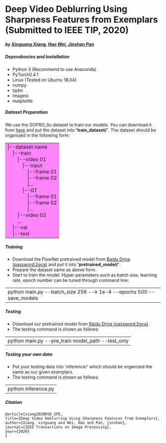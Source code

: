 # Deep Video Deblurring Using Sharpness Features from Exemplars (Submitted to IEEE TIP, 2020)
##### by [Xinguang Xiang](https://imag-njust.net/xinguangxiang/), [Hao Wei](https://github.com/CVHW), [Jinshan Pan](https://jspan.github.io/)


##### Dependencies and Installation
* Python 3 (Recommend to use Anaconda)
* PyTorch0.4.1
* Linux (Tested on Ubuntu 18.04)
* numpy
* tqdm
* imageio
* matplotlib

##### Dataset Preparation
We use the GOPRO_Su dataset to train our models. You can download it from [here](https://github.com/shuochsu/DeepVideoDeblurring) and put the dataset
into **'train_dataset/'**. The dataset should be organized in the following form:

<table><tr><td bgcolor=#FF83FA>
|--dataset name<br/>
&emsp;|--train<br/>
&emsp;&emsp;|--video 01<br/>
&emsp;&emsp;&emsp;|--input<br/>
&emsp;&emsp;&emsp;&emsp;|--frame 01<br/>
&emsp;&emsp;&emsp;&emsp;|--frame 02<br/>
&emsp;&emsp;&emsp;&emsp;|...<br/>
&emsp;&emsp;&emsp;|--GT<br/>
&emsp;&emsp;&emsp;&emsp;|--frame 01<br/>
&emsp;&emsp;&emsp;&emsp;|--frame 02<br/>
&emsp;&emsp;&emsp;&emsp;|...<br/>
&emsp;&emsp;|--video 02<br/>
&emsp;&emsp;...<br/>
&emsp;|--val<br/>
&emsp;|--test<br/>
</td></tr></table>


##### Training 
* Download the FlowNet pretrained model from [Baidu Drive (password:2gca)](https://pan.baidu.com/s/1CXtNHGKF6F27OfIt-o5Pqw) and put it into **'pretrained_model/'**.<br/>
* Prepare the dataset same as above form.<br/>
* Start to train the model. Hyper parameters such as batch size, learning rate, epoch number can be tuned through command line:
<table><tr><td>python main.py --batch_size 256 --lr 1e-4 --epochs 500 --save_models</td></tr></table>


##### Testing
* Download our pretrained model from [Baidu Drive (password:2gca)](https://pan.baidu.com/s/1CXtNHGKF6F27OfIt-o5Pqw) .
* The testing command is shown as follows:
<table><tr><td>python main.py --pre_train model_path --test_only</td></tr></table>


##### Testing your own data
* Put your testing data into 'inference/' which should be organized the same as our given examplars.
* The testing command is shown as follows:
<table><tr><td>python inference.py</td></tr></table>

##### Citation
    @article{xiang2020DVD_SFE,
    title={Deep Video Deblurring Using Sharpness Features from Exemplars},
    author={Xiang, xinguang and Wei, Hao and Pan, jinshan},
    journal={IEEE Transactions on Image Processing},
    year={2020}
    }

